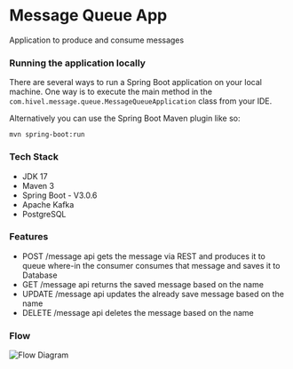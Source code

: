 # Message Queue App
Application to produce and consume messages

### Running the application locally
There are several ways to run a Spring Boot application on your local machine. One way is to execute the main method in the ```com.hivel.message.queue.MessageQueueApplication``` class from your IDE.

Alternatively you can use the Spring Boot Maven plugin like so:

```mvn spring-boot:run```

### Tech Stack
- JDK 17
- Maven 3
- Spring Boot - V3.0.6
- Apache Kafka
- PostgreSQL

### Features
- POST /message api gets the message via REST and produces it to queue where-in the consumer consumes that message and saves it to Database
- GET /message api returns the saved message based on the name
- UPDATE /message api updates the already save message based on the name
- DELETE /message api deletes the message based on the name

### Flow
![Flow Diagram](https://user-images.githubusercontent.com/89078208/234008390-319e2aa2-474f-4046-aac0-292a94b33907.png)